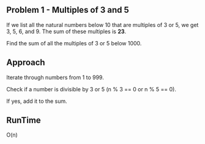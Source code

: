 ## Problem 1 - Multiples of 3 and 5
If we list all the natural numbers below 10 that are multiples of 3 or 5, 
we get 3, 5, 6, and 9. The sum of these multiples is **23**.

Find the sum of all the multiples of 3 or 5 below 1000.

## Approach

Iterate through numbers from 1 to 999.

Check if a number is divisible by 3 or 5 (n % 3 == 0 or n % 5 == 0).

If yes, add it to the sum.

## RunTime

O(n)
